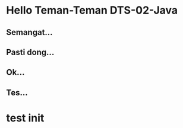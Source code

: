 # Hello Teman-Teman DTS-02-Java

## Semangat...

## Pasti dong...

## Ok...

## Tes...

# test init
